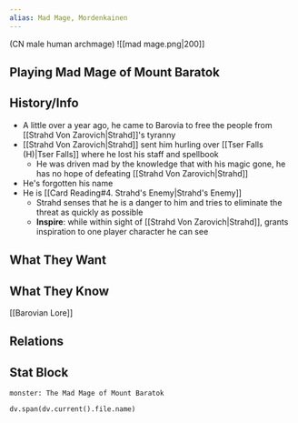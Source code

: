```yaml
---
alias: Mad Mage, Mordenkainen
---
```

(CN male human archmage)
![[mad mage.png|200]]
## Playing Mad Mage of Mount Baratok

## History/Info
- A little over a year ago, he came to Barovia to free the people from [[Strahd Von Zarovich|Strahd]]'s tyranny
- [[Strahd Von Zarovich|Strahd]] sent him hurling over [[Tser Falls (H)|Tser Falls]] where he lost his staff and spellbook
	- He was driven mad by the knowledge that with his magic gone, he has no hope of defeating [[Strahd Von Zarovich|Strahd]]
- He's forgotten his name
- He is [[Card Reading#4. Strahd's Enemy|Strahd's Enemy]]
	- Strahd senses that he is a danger to him and tries to eliminate the threat as quickly as possible
	- **Inspire**: while within sight of [[Strahd Von Zarovich|Strahd]], grants inspiration to one player character he can see

## What They Want

## What They Know
[[Barovian Lore]]

## Relations

## Stat Block

```statblock
monster: The Mad Mage of Mount Baratok
```

```dataviewjs
dv.span(dv.current().file.name)
```